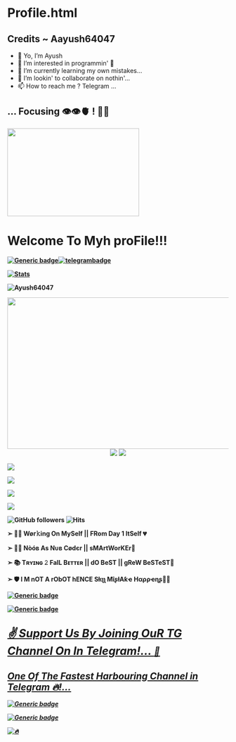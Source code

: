 # Profile.html
## Credits ~ Aayush64047
- 👋 Yo, I’m Ayush
- 👀 I’m interested in programmin' 🐍
- 🌱 I’m currently learning my own mistakes...
- 💞️ I’m lookin' to collaborate on nothin'...
- 📫 How to reach me ? Telegram ...

<!---
Ayush64047/Ayush64047 is a ✨ special ✨ repository because its `README.md` (this file) appears on your GitHub profile.
You can click the Preview link to take a look at your changes.
--->

<h2> <b> ... Focusing 👁️👁️🫀 ! 👨‍💻 <b>  </h2>

<img src="https://github.com/Ayush64047//blob/main/Profile/New.gif" width="300px" height="200">

# Welcome To Myh proFile!!!

[![Generic badge](https://img.shields.io/badge/REACH-ME-@<COLOR>.svg)](https://github.com/AyushSharma64047)[![telegrambadge](https://img.shields.io/badge/Aayush-30302f?style=flat&logo=telegram)](https://telegram.dog/z_harbour)

[![Stats](https://github-readme-stats.vercel.app/api?username=Ayush64047&hide=prs&count_private=true&show_icons=true&theme=algolia)](https://github.com/Ayush64047/github-readme-stats)
<p align="left"> <img src="https://komarev.com/ghpvc/?username=Ayush64047&label=Profile%20Views&color=0e75b6&style=flat" alt="Ayush64047" /> </p>

<p align="middle">
<img src="https://te.legra.ph/file/5b5f873158e34c63775d5.jpg" width="800" height="345"><br>
<img src="https://badgen.net/badge/Name/AyushSharma64047/FF33FF?icon=awesome&labelColor=0080FF"></a>
<img src="https://badgen.net/badge/Skills/python/Red?icon=terminal&labelColor=blue"></a>
  
<a href="https://github.com/AyushSharma64047"><img src="https://badgen.net/badge/Follow%20on%20/GitHub/80FF00?icon=github&labelColor=Green"></a>
  
<a href="https://youtube.com/channel/UCyo2YOr51okeUIpEyM7ZGkw"><img src="https://img.shields.io/badge/YouTube-Channel-FF3333.svg?logo=youtube&logoColor=FF3333"></a>
  
<a href="https://twitter.com/Ayush64047"><img src="https://img.shields.io/badge/Twitter-Follow%20on%20Twitter-informational.svg?logo=twitter"></a>
  
<a href="https://www.instagram.com/ossy_smarty_"><img src="https://img.shields.io/badge/Instagram-Follow%20on%20Instagram-important.svg?logo=instagram"></a>
  

![GitHub followers](https://img.shields.io/github/followers/Ayush64047?style=social)     ![Hits](https://hits.seeyoufarm.com/api/count/incr/badge.svg?url=https://github.com/Ayush64047/)

➣ 👨‍💼 <b> Wøг𝚔ing On MySelf || FRom Day 1 ItSelf</b> 💔

➣ 👨‍💻 <b>Nòóв As Nᴜʙ Cødєr || sMArtWorKEr</b>🥳

➣ 📚 <b>Tʀʏɪɴɢ 𝟸 FaIL Bᴇᴛᴛᴇʀ || dO BeST || gReW BeSTeST</b>🤩

➣ 🛡 <b>I M nOT A rObOT hENCE Sƚιʅʅ MîʂƚΑƙҽ Hαρρҽɳʂ</b>🤷‍♂️

[![Generic badge](https://img.shields.io/badge/JoinTGChannel.ping-@z_harbour-RED.svg)](https://telegram.dog/z_harbour)

[![Generic badge](https://img.shields.io/badge/JoinTGGroup.ping-@blackest_harbour-BLUE.svg)](https://telegram.dog/blackest_harbour)

## <b> <i> <u> <big>✌️ Support Us By Joining OuR TG Channel On In Telegram!... </big> <b> <u> <i>💎

## <i> <b> One Of The Fastest Harbouring Channel in Telegram 🔥!... <i> <b>


[![Generic badge](https://img.shields.io/badge/OUR_BOTZ.ping-@Mdisk_Links_Sender_Bot-BLACK.svg)](https://telegram.dog/Mdisk_Links_Sender_Bot)



  [![Generic badge](https://img.shields.io/badge/OUR_BOTZ.ping-@MdiskLinkSearchBot-BLACK.svg)](https://telegram.dog/MdiskLinkSearchBot)
  
![🔥](https://github-readme-stats.vercel.app/api/top-langs/?username=Ayush64047&theme=github_dark&custom_title=ــــــــــــــــــہہـ٨ـہہـ٨ـﮩـــ&layout=compact&hide_border=false)  



